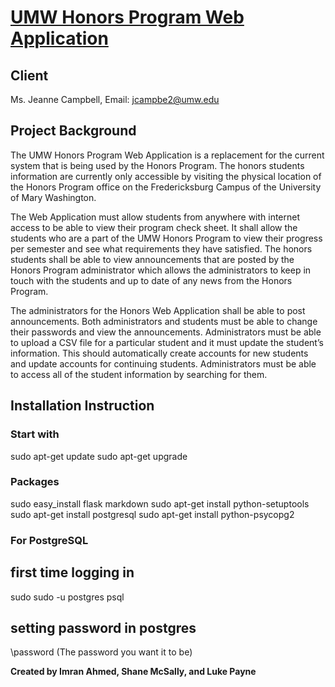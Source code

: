 # [UMW Honors Program Web Application](https://honorsprogram.herokuapp.com)

## Client

Ms. Jeanne Campbell, Email: jcampbe2@umw.edu

## Project Background

The UMW Honors Program Web Application is a replacement for the current system that
is being used by the Honors Program. The honors students information are currently only
accessible by visiting the physical location of the Honors Program office on the
Fredericksburg Campus of the University of Mary Washington.

The Web Application must allow students from anywhere with internet access to be
able to view their program check sheet. It shall allow the students who are a part of the
UMW Honors Program to view their progress per semester and see what requirements
they have satisfied. The honors students shall be able to view announcements that are
posted by the Honors Program administrator which allows the administrators to keep in
touch with the students and up to date of any news from the Honors Program.

The administrators for the Honors Web Application shall be able to post
announcements. Both administrators and students must be able to change their
passwords and view the announcements. Administrators must be able to upload a CSV file
for a particular student and it must update the student’s information. This should
automatically create accounts for new students and update accounts for continuing
students. Administrators must be able to access all of the student information by searching
for them.

## Installation Instruction

### Start with
sudo apt-get update
sudo apt-get upgrade

### Packages
sudo easy_install flask markdown
sudo apt-get install python-setuptools 
sudo apt-get install postgresql 
sudo apt-get install python-psycopg2

### For PostgreSQL
## first time logging in
sudo sudo -u postgres psql

## setting password in postgres
\password (The password you want it to be)

<b>Created by Imran Ahmed, Shane McSally, and Luke Payne</b>